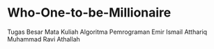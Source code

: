 # Who-One-to-be-Millionaire
Tugas Besar Mata Kuliah Algoritma Pemrograman  Emir Ismail Atthariq  Muhammad Ravi Athallah
